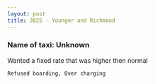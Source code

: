 ```yaml
---
layout: post
title: 3025 - Younger and Richmond 
---
```


### Name of taxi: Unknown

Wanted a fixed rate that was higher then normal

```Refused boarding, Over charging```
